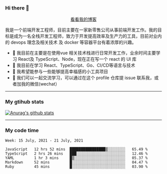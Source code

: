 ### Hi there 👋

<p align="center">
  <a href="https://real-jacket.github.io/">看看我的博客</a>
</p>

我是一个前端开发工程师，目前主要在一家新零售公司从事前端开发工作。我的目标是成为一名全栈开发工程师，致力于开发提高效率及生产力的工具，目前对业内的 devops 理念及相关技术 及 docker 等容器平台有着浓厚的兴趣。

- 🔭 我目前在主要是在使用vue 相关技术栈进行日常开发工作，业余时间主要学习 React及 TypeScript、Node，现在正在写一个 react 的 UI 库 
- 🌱 我目前在学习 React、TypeScript、Go、CI/CD等语言与技术
- 👯 我希望能参与一些能够提高幸福感的小工具项目
- 💬 我们可以一起交流学习，可以通过在这个 profile 仓库提 issue 联系我，或者加我的微信(wechat）

***

### My gtihub stats

[![Anurag's github stats](https://github-readme-stats.vercel.app/api?username=real-jacket)](https://github.com/anuraghazra/github-readme-stats)

***

### My code time

<!--START_SECTION:waka-->
```text
Week: 15 July, 2021 - 21 July, 2021

JavaScript   12 hrs 52 mins  ████████████████▒░░░░░░░░   65.49 % 
TypeScript   2 hrs 26 mins   ███░░░░░░░░░░░░░░░░░░░░░░   12.46 % 
YAML         1 hr 3 mins     █▒░░░░░░░░░░░░░░░░░░░░░░░   05.37 % 
Markdown     52 mins         █░░░░░░░░░░░░░░░░░░░░░░░░   04.47 % 
Ruby         45 mins         █░░░░░░░░░░░░░░░░░░░░░░░░   03.90 % 
```
<!--END_SECTION:waka-->

